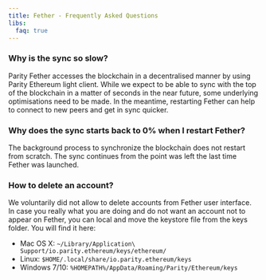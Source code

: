 ```yaml
---
title: Fether - Frequently Asked Questions
libs:
  faq: true
---
```


### Why is the sync so slow?

Parity Fether accesses the blockchain in a decentralised manner by using Parity Ethereum light client.
While we expect to be able to sync with the top of the blockchain in a matter of seconds in the near future, some underlying optimisations need to be made.
In the meantime, restarting Fether can help to connect to new peers and get in sync quicker.


### Why does the sync starts back to 0% when I restart Fether?

The background process to synchronize the blockchain does not restart from scratch. The sync continues from the point was left the last time Fether was launched.

### How to delete an account?

We voluntarily did not allow to delete accounts from Fether user interface. In case you really what you are doing and do not want an account not to appear on Fether, you can local and move the keystore file from the keys folder. You will find it here:

- Mac OS X: `~/Library/Application\ Support/io.parity.ethereum/keys/ethereum/`
- Linux: `$HOME/.local/share/io.parity.ethereum/keys`
- Windows 7/10: `%HOMEPATH%/AppData/Roaming/Parity/Ethereum/keys`
